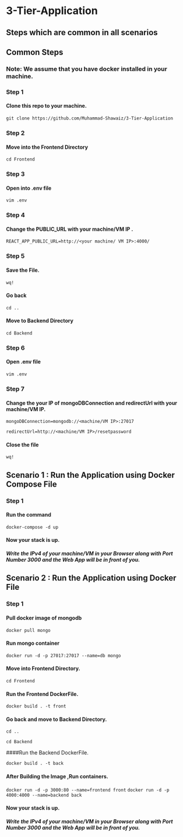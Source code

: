 # 3-Tier-Application

## Steps which are common in all scenarios

## Common Steps

### Note: We assume that you have docker installed in your machine.

### Step 1

#### Clone this repo to your machine.

`git clone https://github.com/Muhammad-Shawaiz/3-Tier-Application`

### Step 2
 
#### Move into the Frontend Directory

`cd Frontend`

### Step 3 

#### Open into .env file

`vim .env`

### Step 4 

#### Change the PUBLIC_URL with your machine/VM IP .

`REACT_APP_PUBLIC_URL=http://<your machine/ VM IP>:4000/`

### Step 5

#### Save the File.

  `wq!`
  
#### Go back  

  `cd ..`
  
#### Move to Backend Directory

  `cd Backend`

### Step 6

#### Open .env file

`vim .env`

### Step 7

#### Change the your IP of mongoDBConnection and redirectUrl with your machine/VM IP.

`mongoDBConnection=mongodb://<machine/VM IP>:27017`

`redirectUrl=http://<machine/VM IP>/resetpassword`

#### Close the file
  
  `wq!`


## Scenario 1 : Run the Application using Docker Compose File

### Step 1

#### Run the command

`docker-compose -d up`

#### Now your stack is up.

##### Write the IPv4 of your machine/VM in your Browser along with Port Number 3000 and the Web App will be in front of you.

## Scenario 2 : Run the Application using Docker File



### Step 1

#### Pull docker image of mongodb

`docker pull mongo`

#### Run mongo container

`docker run -d -p 27017:27017 --name=db mongo`

#### Move into Frontend Directory.

`cd Frontend`

#### Run the Frontend DockerFile.

`docker build . -t front`

#### Go back and move to Backend Directory.

`cd ..` 

`cd Backend`

####Run the Backend DockerFile.

`docker build . -t back`


#### After Building the Image ,Run containers.

`docker run -d -p 3000:80 --name=frontend front`
`docker run -d -p 4000:4000 --name=backend back`

#### Now your stack is up.

##### Write the IPv4 of your machine/VM in your Browser along with Port Number 3000 and the Web App will be in front of you.






